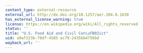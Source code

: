 ```yaml
---
content_type: external-resource
external_url: http://dx.doi.org/10.1257/aer.104.6.1630
has_external_license_warning: true
license: https://en.wikipedia.org/wiki/All_rights_reserved
status: ''
title: "U.S. Food Aid and Civil Con\uFB02ict"
uid: a9af223b-70df-4585-ac79-2435bb4756bd
wayback_url: ''
---
```

